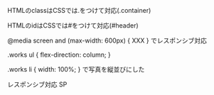 HTMLのclassはCSSでは.をつけて対応(.container)

HTMLのidはCSSでは#をつけて対応(#header)

@media screen and (max-width: 600px) {
    XXX
}
でレスポンシブ対応

 .works ul {
        flex-direction: column;
    }

.works li {
        width: 100%;
}
で写真を縦並びにした

レスポンシブ対応 SP